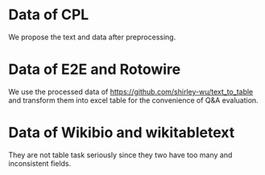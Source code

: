 # Data of CPL
We propose the text and data after preprocessing.

# Data of E2E and Rotowire
We use the processed data of https://github.com/shirley-wu/text_to_table and transform them into excel table for the convenience of Q&A evaluation.

# Data of Wikibio and wikitabletext
They are not table task seriously since they two have too many and inconsistent fields.

